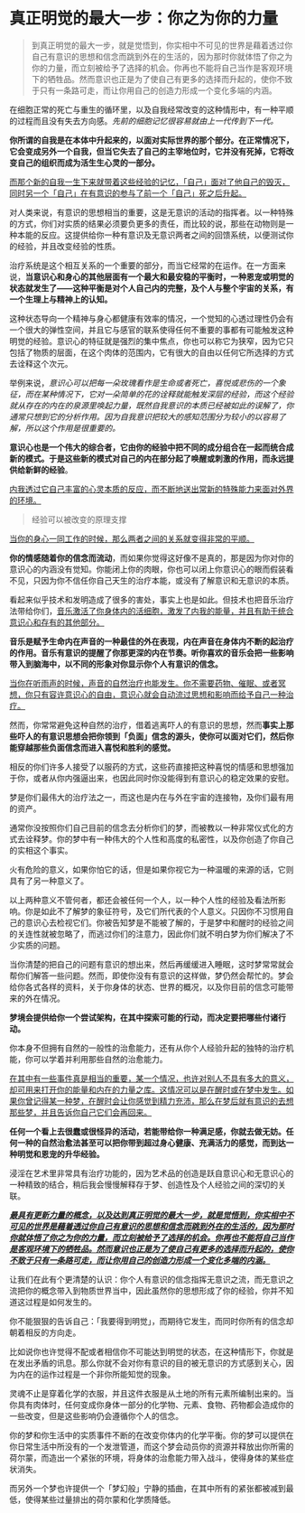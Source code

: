 # 真正明觉的最大一步：你之为你的力量

> 到真正明觉的最大一步，就是觉悟到，你实相中不可见的世界是藉着透过你自己有意识的思想和信念而跳到外在的生活的，因为那时你就体悟了你之为你的力量，而立刻被给予了选择的机会。你再也不能将自己当作是客观环境下的牺牲品。然而意识也正是为了使自己有更多的选择而升起的，使你不致于只有一条路可走，而让你用自己的创造力形成一个变化多端的内涵。

在细胞正常的死亡与重生的循环里，以及自我经常改变的这种情形中，有一种平顺的过程而且没有失去方向感。*先前的细胞记忆很容易就由上一代传到下一代。*

**你所谓的自我是在本体中升起来的，以面对实际世界的那个部分。在正常情况下，它会变成另外一个自我，但当它失去了自己的主宰地位时，它并没有死掉，它将改变自己的组织而成为活生生心灵的一部分。**

<u>而那个新的自我一生下来就带着这些经验的记忆，「自己」面对了他自己的毁灭，同时另一个「自己」在有意识的参与了前一个「自己」死之后升起。</u>

对人类来说，有意识的思想相当的重要，这是无意识的活动的指挥者。以一种特殊的方式，你们对实质的结果必须要负更多的责任，而比较的说，那些在动物则是一种本能的反应。这提供给你一种有意识及无意识两者之间的回馈系统，以便测试你的经验，并且改变经验的性质。

治疗系统是这个相互关系的一个重要的部分，而当它经常的在运作。在一方面来说，**当意识心和身心的其他层面有一个最大和最安稳的平衡时，一种恩宠或明觉的状态就发生了——这种平衡是对个人自己内的完整，及个人与整个宇宙的关系，有一个生理上与精神上的认知。**

这种状态导向一个精神与身心都健康有效率的情况，一个觉知的心透过理性仍会有一个很大的弹性空间，并且它与感官的联系使得任何不重要的事都有可能触发这种明觉的经验。意识心的特征就是强烈的集中焦点，你也可以称它为狭窄，因为它只包括了物质的层面，在这个肉体的范围内，它有很大的自由以任何它所选择的方式去诠释这个次元。

举例来说，*意识心可以把每一朵玫瑰看作是生命或者死亡，喜悦或悲伤的一个象征，而在某种情况下，它对一朵简单的花的诠释就能触发深层的经验，而这个经验就从存在的内在的泉源里唤起力量，既然自我意识的本质已经被如此的误解了，你通常只想到它的分析作用。因为自我意识把较大的感知范围分为较小的以容易了解，所以这个作用是很重要的。*

**意识心也是一个伟大的综合者，它由你的经验中把不同的成分组合在一起而统合成新的模式。于是这些新的模式对自己的内在部分起了唤醒或刺激的作用，而永远提供给新鲜的经验**。

<u>内我透过它自己丰富的心灵本质的反应，而不断地送出常新的特殊能力来面对外界的环境。</u>

> 经验可以被改变的原理支撑

<u>当你的身心一同工作的时候，那么两者之间的关系就变得非常的平顺。</u>

**你的情感随着你的信念而流动**，而如果你觉得这好像不是真的，那是因为你对你的意识心的内涵没有觉知。你能闭上你的肉眼，你也可以闭上你意识心的眼而假装看不见，只因为你不信任你自己天生的治疗本能，或没有了解意识和无意识的本质。

看起来似乎技术和发明造成了很多的害处，事实上也是如此。但技术也把音乐治疗法带给你们，<u>音乐激活了你身体内的活细胞，激发了内我的能量，并且有助于统合意识心和存有的其他部分。</u>

**音乐是赋予生命内在声音的一种最佳的外在表现，内在声音在身体内不断的起治疗的作用。音乐有意识的提醒了你那更深的内在节奏。听你喜欢的音乐会把一些影响带入到脑海中，以不同的形象对你显示你个人有意识的信念。**

<u>当你在听雨声的时候，声音的自然治疗也能发生。你不需要药物、催眠、或者冥想，你只有容许意识心的自由，意识心就会自动流过思想和影响而给予自己一种治疗。</u>

然而，你常常避免这种自然的治疗，借着逃离吓人的有意识的思想，然而**事实上那些吓人的有意识思想会把你领到「负面」信念的源头，使你可以面对它们，然后你能穿越那些负面信念而进入喜悦和胜利的感觉。**

相反的你们许多人接受了以服药的方式，这些药直接把这种喜悦的情感和思想强加于你，或者从你内强逼出来，也因此同时你没能得到有意识心的稳定效果的安慰。

梦是你们最伟大的治疗法之一，而这也是内在与外在宇宙的连接物，及你们最有用的资产。

通常你没按照你们自己目前的信念去分析你们的梦，而被教以一种非常仪式化的方式去诠释梦。你的梦中有一种伟大的个人性和高度的私密性，以及你创造了你自己的实相这个事实。

火有危险的意义，如果你怕它的话，但是如果你视它为一种温暖的来源的话，它则具有了另一种意义了。

以上两种意义不管何者，都还会被任何一个人，以一种个人性的经验及看法所影响。你是如此不了解梦的象征符号，及它们所代表的个人意义。只因你不习惯用自己的意识心去检视它们。你被告知梦是不能被了解的，于是梦中和醒时的经验之间的关连性就被忽略了，而逃过你们的注意力，因此你们就不明白梦为你们解决了不少实质的问题。

当你清楚的把自己的问题有意识的想出来，然后再缓缓进入睡眠，这时梦常常就会帮你们解答一些问题。然而，即使你没有有意识的这样做，梦仍然会帮忙的。梦会给你各式各样的资料，关于你身体的状态、世界的概况，以及你目前的信念可能带来的外在情况。

**梦境会提供给你一个尝试架构，在其中探索可能的行动，而决定要把哪些付诸行动。**

你本身不但拥有自然的一般性的治愈能力，还有从你个人经验升起的独特的治疗机能，你可以学着并利用那些自然的治愈能力。

<u>在其中有一些事件真是相当的重要，某一个情况，也许对别人不具有多大的意义，却可用来打开你的能量和内在的力量之库。这情况可以是在醒时或在梦中发生。如果你曾记得某一种梦，在醒时会让你感觉到精力充沛，那么在梦后就有意识的去想那些梦，并且告诉你自己它们会再回来。</u>

**任何一个看上去很蠢或很怪异的活动，若能带给你一种满足感，你就去做无妨。任何一种的自然治愈法甚至可以把你带到超过身心健康、充满活力的感觉，而到达一种明觉和恩宠的升华经验。**

浸淫在艺术里非常具有治疗功能的，因为艺术品的创造是跃自意识心和无意识心的一种精致的结合，稍后我会慢慢解释存于梦、创造性及个人经验之间的深切的关联。

***<u>最具有更新力量的概念，以及达到真正明觉的最大一步，就是觉悟到，你实相中不可见的世界是藉着透过你自己有意识的思想和信念而跳到外在的生活的，因为那时你就体悟了你之为你的力量，而立刻被给予了选择的机会。你再也不能将自己当作是客观环境下的牺牲品。然而意识也正是为了使自己有更多的选择而升起的，使你不致于只有一条路可走，而让你用自己的创造力形成一个变化多端的内涵。</u>***

让我们在此有个更清楚的认识：你个人有意识的信念指挥无意识之流，而无意识之流把你的概念带入到物质世界当中，因此虽然你的思想形成了你的经验，你并不知道这过程是如何发生的。 

你不能狠狠的告诉自己：「我要得到明觉」，而期待它发生，而同时你所有的信念却朝着相反的方向走。

比如说你也许觉得不配或者相信你不可能达到明觉的状态，在这种情形下，你就是在发出矛盾的讯息。那么你就不会对你有意识的目的被无意识的方式感到关心，因为内在的运作过程是一个非你所能知觉的现象。

灵魂不止是穿着化学的衣服，并且这件衣服是从土地的所有元素所编制出来的。当你具有肉体时，任何变成你身体一部分的化学物、元素、食物、药物都会造成你的一些改变，但是这些影响仍会遵循你个人的信念。

你的梦和你生活中的实质事件不断的在改变你体内的化学平衡。你的梦可以提供在你日常生活中所没有的一个发泄管道，而这个梦会动员你的资源并释放出你所需的荷尔蒙，而造出一个紧张的环境，将身体的治愈能力带入战斗，使得身体的某些症状消失。

而另外一个梦也许提供一个「梦幻般」宁静的插曲，在其中所有的紧张都被减到最低，使得某些过量排出的荷尔蒙和化学质降低。

